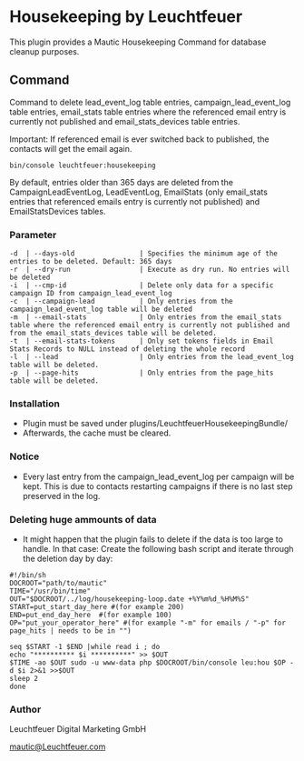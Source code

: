 # Housekeeping by Leuchtfeuer
This plugin provides a Mautic Housekeeping Command for database cleanup purposes.

## Command
Command to delete lead_event_log table entries, campaign_lead_event_log table entries, email_stats table entries where the referenced email entry is currently not published and email_stats_devices table entries.

Important: If referenced email is ever switched back to published, the contacts will get the email again.

```
bin/console leuchtfeuer:housekeeping
```
By default, entries older than 365 days are deleted from the CampaignLeadEventLog, LeadEventLog, EmailStats (only email_stats entries that referenced emails entry is currently not published) and EmailStatsDevices tables.

### Parameter
```
-d  | --days-old                | Specifies the minimum age of the entries to be deleted. Default: 365 days
-r  | --dry-run                 | Execute as dry run. No entries will be deleted
-i  | --cmp-id                  | Delete only data for a specific campaign ID from campaign_lead_event_log
-c  | --campaign-lead           | Only entries from the campaign_lead_event_log table will be deleted
-m  | --email-stats             | Only entries from the email_stats table where the referenced email entry is currently not published and from the email_stats_devices table will be deleted.
-t  | --email-stats-tokens      | Only set tokens fields in Email Stats Records to NULL instead of deleting the whole record
-l  | --lead                    | Only entries from the lead_event_log table will be deleted.
-p  | --page-hits               | Only entries from the page_hits table will be deleted.
```

### Installation
- Plugin must be saved under plugins/LeuchtfeuerHousekeepingBundle/
- Afterwards, the cache must be cleared.

### Notice
- Every last entry from the campaign_lead_event_log per campaign will be kept. This is due to contacts restarting campaigns if there is no last step preserved in the log.

### Deleting huge ammounts of data
- It might happen that the plugin fails to delete if the data is too large to handle. In that case: Create the following bash script and iterate through the deletion day by day:
```
#!/bin/sh
DOCROOT="path/to/mautic"
TIME="/usr/bin/time"
OUT="$DOCROOT/../log/housekeeping-loop.date +%Y%m%d_%H%M%S"
START=put_start_day_here #(for example 200)
END=put_end_day_here  #(for example 100)
OP="put_your_operator_here" #(for example "-m" for emails / "-p" for page_hits | needs to be in "")

seq $START -1 $END |while read i ; do
echo "********** $i **********" >> $OUT
$TIME -ao $OUT sudo -u www-data php $DOCROOT/bin/console leu:hou $OP -d $i 2>&1 >>$OUT
sleep 2
done
```

### Author
Leuchtfeuer Digital Marketing GmbH

mautic@Leuchtfeuer.com
